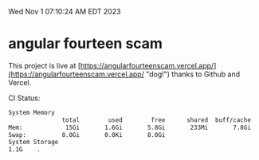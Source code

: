 Wed Nov  1 07:10:24 AM EDT 2023

# angular fourteen scam


This project is live at [https://angularfourteenscam.vercel.app/](https://angularfourteenscam.vercel.app/ "dog!") thanks to Github and Vercel.

CI Status: 

```bash
System Memory
               total        used        free      shared  buff/cache   available
Mem:            15Gi       1.6Gi       5.8Gi       233Mi       7.8Gi        13Gi
Swap:          8.0Gi       0.0Ki       8.0Gi
System Storage
1.1G	.
```
